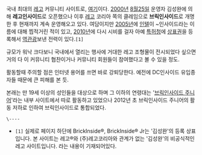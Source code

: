 국내 최대의 [레고](%EB%A0%88%EA%B3%A0.md) 커뮤니티 사이트로,
[여기](http://www.brickinside.com/)이다. [2000년](2000%EB%85%84.md) [8월25일](8%EC%9B%94%2025%EC%9D%BC.md) 운영자 김성완에 의해 **레고인사이드**로 오픈했으나 이후
[레고](%EB%A0%88%EA%B3%A0.md) 코리아 쪽의 클레임으로 **브릭인사이드**로 개명한 후 현재까지 계속 운영해오고
있다. 여담이지만 [2005년](2005%EB%85%84.md)에 [인텔](%EC%9D%B8%ED%85%94.md)이
~인사이드라는 이름에 대해 찝적거린 적이 있고, [2010년](2010%EB%85%84.md)에 다시 시비를 걸자 아예
[특허청](%ED%8A%B9%ED%97%88%EC%B2%AD.md)에
[상표권](%EC%83%81%ED%91%9C%EA%B6%8C.md)을 등록해서
[역관광](%EC%97%AD%EA%B4%80%EA%B4%91.md)보낸 전력이 있다.`[1]`

규모가 워낙 크다보니 국내에서 열리는 행사에 거대한 레고 조형물이 전시되었다 싶으면 거의 다 이 커뮤니티 협찬이거나 커뮤니티 회원들이
참여했다고 볼 수 있을 정도.

활동할때 주의할 점은 인터넷 용어를 쓰면 바로 강퇴당한다. 예전에 DC인사이드 유입종자들 때문에 큰 피해를 본 듯.

본래는 만 19세 이상의 성인들을 대상으로 하며 그 이하의 연령대는 '[브릭인사이드 주니어](%EB%B8%8C%EB%A6%AD%EC%9D%B8%EC%82%AC%EC%9D%B4%EB%93%9C%20%EC%A3%BC%EB%8B%88%EC%96%B4.md)'라는 내부 사이트에서
따로 활동하고 있었으나 2012년 초 브릭인사이드 주니어의 활동 저하로 인하여 브릭인사이드로 통합되었다.

`\----`

  * `[1]` 실제로 페이지 하단에 BrickInside®, BrickInside® Jr는 '김성완'의 등록 상표입니다. 본 사이트는 레고®와 (주)레고코리아와 관계가 없는 '김성완'의 비공식적인 레고 사이트입니다. 라는 내용이 기재되어있다.

